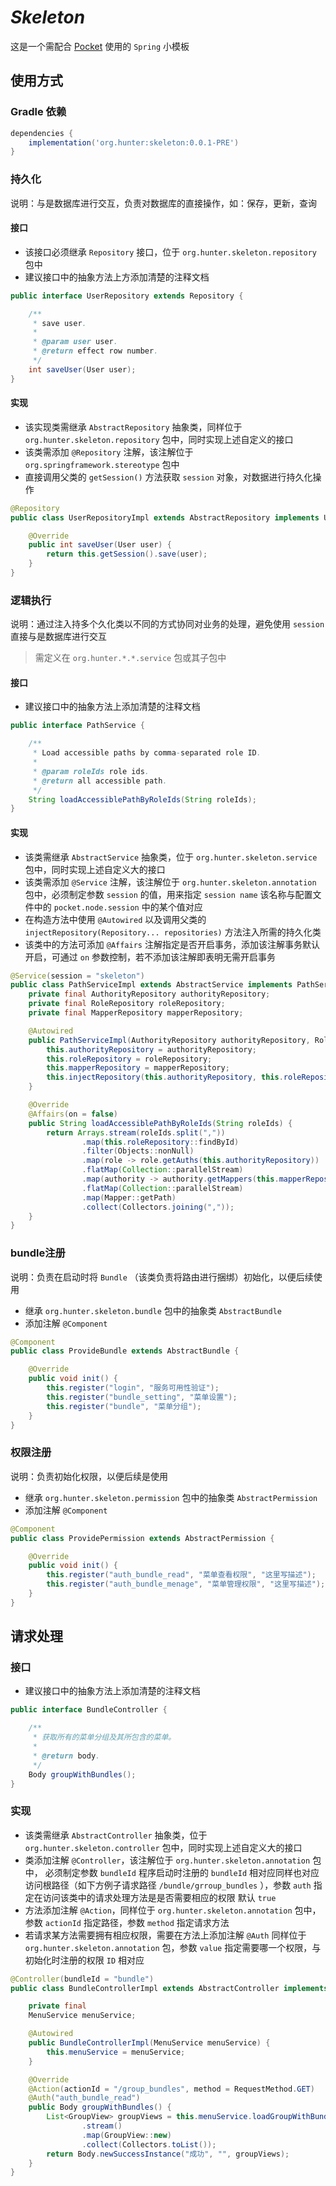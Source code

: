# *Skeleton*
这是一个需配合 [Pocket](https://github.com/leyan95/pocket) 使用的 `Spring` 小模板

## 使用方式
### Gradle 依赖
```groovy
dependencies {
    implementation('org.hunter:skeleton:0.0.1-PRE')
}
```

### 持久化
说明：与是数据库进行交互，负责对数据库的直接操作，如：保存，更新，查询

#### 接口
- 该接口必须继承 `Repository` 接口，位于 `org.hunter.skeleton.repository` 包中
- 建议接口中的抽象方法上方添加清楚的注释文档
```java
public interface UserRepository extends Repository {

    /**
     * save user.
     *
     * @param user user.
     * @return effect row number.
     */
    int saveUser(User user);
}
```

#### 实现
- 该实现类需继承 `AbstractRepository` 抽象类，同样位于 `org.hunter.skeleton.repository` 包中，同时实现上述自定义的接口
- 该类需添加 `@Repository` 注解，该注解位于 `org.springframework.stereotype` 包中
- 直接调用父类的 `getSession()` 方法获取 `session` 对象，对数据进行持久化操作
```java
@Repository
public class UserRepositoryImpl extends AbstractRepository implements UserRepository {

    @Override
    public int saveUser(User user) {
        return this.getSession().save(user);
    }
}
```

### 逻辑执行
说明：通过注入持多个久化类以不同的方式协同对业务的处理，避免使用 `session` 直接与是数据库进行交互
> 需定义在 `org.hunter.*.*.service` 包或其子包中

#### 接口
- 建议接口中的抽象方法上添加清楚的注释文档
```java
public interface PathService {

    /**
     * Load accessible paths by comma-separated role ID.
     *
     * @param roleIds role ids.
     * @return all accessible path.
     */
    String loadAccessiblePathByRoleIds(String roleIds);
}
```

#### 实现
- 该类需继承 `AbstractService` 抽象类，位于 `org.hunter.skeleton.service` 包中，同时实现上述自定义大的接口
- 该类需添加 `@Service` 注解，该注解位于 `org.hunter.skeleton.annotation` 包中，必须制定参数 `session` 的值，用来指定 `session name` 该名称与配置文件中的 `pocket.node.session` 中的某个值对应
- 在构造方法中使用 `@Autowired` 以及调用父类的 `injectRepository(Repository... repositories)` 方法注入所需的持久化类
- 该类中的方法可添加 `@Affairs` 注解指定是否开启事务，添加该注解事务默认开启，可通过 `on` 参数控制，若不添加该注解即表明无需开启事务
```java
@Service(session = "skeleton")
public class PathServiceImpl extends AbstractService implements PathService {
    private final AuthorityRepository authorityRepository;
    private final RoleRepository roleRepository;
    private final MapperRepository mapperRepository;

    @Autowired
    public PathServiceImpl(AuthorityRepository authorityRepository, RoleRepository roleRepository, MapperRepository mapperRepository) {
        this.authorityRepository = authorityRepository;
        this.roleRepository = roleRepository;
        this.mapperRepository = mapperRepository;
        this.injectRepository(this.authorityRepository, this.roleRepository, this.mapperRepository);
    }

    @Override
    @Affairs(on = false)
    public String loadAccessiblePathByRoleIds(String roleIds) {
        return Arrays.stream(roleIds.split(","))
                .map(this.roleRepository::findById)
                .filter(Objects::nonNull)
                .map(role -> role.getAuths(this.authorityRepository))
                .flatMap(Collection::parallelStream)
                .map(authority -> authority.getMappers(this.mapperRepository))
                .flatMap(Collection::parallelStream)
                .map(Mapper::getPath)
                .collect(Collectors.joining(","));
    }
}
```

### bundle注册
说明：负责在启动时将 `Bundle` （该类负责将路由进行捆绑）初始化，以便后续使用
- 继承 `org.hunter.skeleton.bundle` 包中的抽象类 `AbstractBundle`
- 添加注解 `@Component`
```java
@Component
public class ProvideBundle extends AbstractBundle {

    @Override
    public void init() {
        this.register("login", "服务可用性验证");
        this.register("bundle_setting", "菜单设置");
        this.register("bundle", "菜单分组");
    }
}
```

### 权限注册
说明：负责初始化权限，以便后续是使用
- 继承 `org.hunter.skeleton.permission` 包中的抽象类 `AbstractPermission`
- 添加注解 `@Component`
```java
@Component
public class ProvidePermission extends AbstractPermission {

    @Override
    public void init() {
        this.register("auth_bundle_read", "菜单查看权限", "这里写描述");
        this.register("auth_bundle_menage", "菜单管理权限", "这里写描述");
    }
}
```

## 请求处理
### 接口
- 建议接口中的抽象方法上添加清楚的注释文档
```java
public interface BundleController {

    /**
     * 获取所有的菜单分组及其所包含的菜单。
     *
     * @return body.
     */
    Body groupWithBundles();
}
```
### 实现
- 该类需继承 `AbstractController` 抽象类，位于 `org.hunter.skeleton.controller` 包中，同时实现上述自定义大的接口
- 类添加注解 `@Controller`，该注解位于 `org.hunter.skeleton.annotation` 包中，
必须制定参数 `bundleId` 程序启动时注册的 `bundleId` 相对应同样也对应访问根路径（如下方例子请求路径 `/bundle/grroup_bundles` ），参数 `auth` 指定在访问该类中的请求处理方法是是否需要相应的权限 默认 `true`
- 方法添加注解 `@Action`，同样位于 `org.hunter.skeleton.annotation` 包中，参数 `actionId` 指定路径，参数 `method` 指定请求方法
- 若请求某方法需要拥有相应权限，需要在方法上添加注解 `@Auth` 同样位于 `org.hunter.skeleton.annotation` 包，参数 `value` 指定需要哪一个权限，与初始化时注册的权限 `ID` 相对应
```java
@Controller(bundleId = "bundle")
public class BundleControllerImpl extends AbstractController implements BundleController {

    private final
    MenuService menuService;

    @Autowired
    public BundleControllerImpl(MenuService menuService) {
        this.menuService = menuService;
    }

    @Override
    @Action(actionId = "/group_bundles", method = RequestMethod.GET)
    @Auth("auth_bundle_read")
    public Body groupWithBundles() {
        List<GroupView> groupViews = this.menuService.loadGroupWithBundles()
                .stream()
                .map(GroupView::new)
                .collect(Collectors.toList());
        return Body.newSuccessInstance("成功", "", groupViews);
    }
}
```